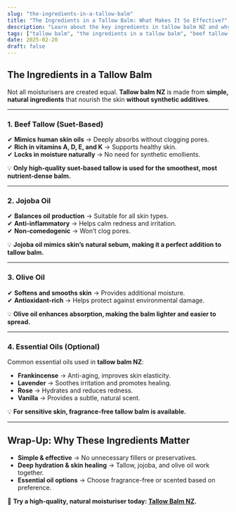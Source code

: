 ```yaml
---
slug: "the-ingredients-in-a-tallow-balm"
title: "The Ingredients in a Tallow Balm: What Makes It So Effective?"
description: "Learn about the key ingredients in tallow balm NZ and why they work so well for hydration, healing, and skin protection."
tags: ["tallow balm", "the ingredients in a tallow balm", "beef tallow for skin NZ"]
date: 2025-02-20
draft: false
---
```


## The Ingredients in a Tallow Balm  

Not all moisturisers are created equal. **Tallow balm NZ** is made from **simple, natural ingredients** that nourish the skin **without synthetic additives**.  

---

### **1. Beef Tallow (Suet-Based)**  

✔ **Mimics human skin oils** → Deeply absorbs without clogging pores.  
✔ **Rich in vitamins A, D, E, and K** → Supports healthy skin.  
✔ **Locks in moisture naturally** → No need for synthetic emollients.  

💡 **Only high-quality suet-based tallow is used for the smoothest, most nutrient-dense balm.**  

---

### **2. Jojoba Oil**  

✔ **Balances oil production** → Suitable for all skin types.  
✔ **Anti-inflammatory** → Helps calm redness and irritation.  
✔ **Non-comedogenic** → Won’t clog pores.  

💡 **Jojoba oil mimics skin’s natural sebum, making it a perfect addition to tallow balm.**  

---

### **3. Olive Oil**  

✔ **Softens and smooths skin** → Provides additional moisture.  
✔ **Antioxidant-rich** → Helps protect against environmental damage.  

💡 **Olive oil enhances absorption, making the balm lighter and easier to spread.**  

---

### **4. Essential Oils (Optional)**  

Common essential oils used in **tallow balm NZ**:  

- **Frankincense** → Anti-aging, improves skin elasticity.  
- **Lavender** → Soothes irritation and promotes healing.  
- **Rose** → Hydrates and reduces redness.  
- **Vanilla** → Provides a subtle, natural scent.  

💡 **For sensitive skin, fragrance-free tallow balm is available.**  

---

## **Wrap-Up: Why These Ingredients Matter**  

- **Simple & effective** → No unnecessary fillers or preservatives.  
- **Deep hydration & skin healing** → Tallow, jojoba, and olive oil work together.  
- **Essential oil options** → Choose fragrance-free or scented based on preference.  

🔗 **Try a high-quality, natural moisturiser today: [Tallow Balm NZ](https://primalpantry.co.nz/shop/products/tallow-skin/).**
